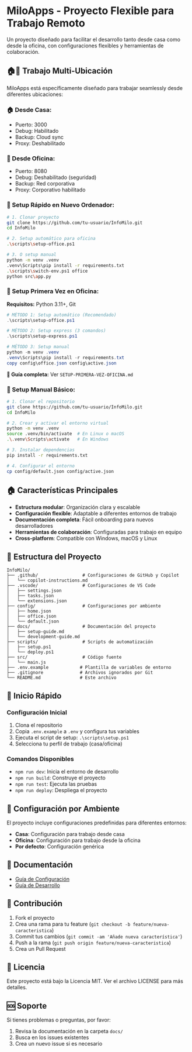 # MiloApps - Proyecto Flexible para Trabajo Remoto

Un proyecto diseñado para facilitar el desarrollo tanto desde casa como desde la oficina, con configuraciones flexibles y herramientas de colaboración.

## 🏠🏢 **Trabajo Multi-Ubicación**

MiloApps está específicamente diseñado para trabajar seamlessly desde diferentes ubicaciones:

### **🏠 Desde Casa:**
- Puerto: 3000
- Debug: Habilitado  
- Backup: Cloud sync
- Proxy: Deshabilitado

### **🏢 Desde Oficina:**
- Puerto: 8080
- Debug: Deshabilitado (seguridad)
- Backup: Red corporativa
- Proxy: Corporativo habilitado

### **🚀 Setup Rápido en Nuevo Ordenador:**
```bash
# 1. Clonar proyecto
git clone https://github.com/tu-usuario/InfoMilo.git
cd InfoMilo

# 2. Setup automático para oficina
.\scripts\setup-office.ps1

# 3. O setup manual
python -m venv .venv
.venv\Scripts\pip install -r requirements.txt
.\scripts\switch-env.ps1 office
python src\app.py
```

### **🚀 Setup Primera Vez en Oficina:**

**Requisitos:** Python 3.11+, Git

```powershell
# MÉTODO 1: Setup automático (Recomendado)
.\scripts\setup-office.ps1

# MÉTODO 2: Setup express (3 comandos)
.\scripts\setup-express.ps1

# MÉTODO 3: Setup manual
python -m venv .venv
.venv\Scripts\pip install -r requirements.txt
copy config\office.json config\active.json
```

**📖 Guía completa:** Ver `SETUP-PRIMERA-VEZ-OFICINA.md`

### **🔧 Setup Manual Básico:**
```bash
# 1. Clonar el repositorio
git clone https://github.com/tu-usuario/InfoMilo.git
cd InfoMilo

# 2. Crear y activar el entorno virtual
python -m venv .venv
source .venv/bin/activate  # En Linux o macOS
.\.venv\Scripts\activate   # En Windows

# 3. Instalar dependencias
pip install -r requirements.txt

# 4. Configurar el entorno
cp config/default.json config/active.json
```

## 🏠 Características Principales

- **Estructura modular**: Organización clara y escalable
- **Configuración flexible**: Adaptable a diferentes entornos de trabajo
- **Documentación completa**: Fácil onboarding para nuevos desarrolladores
- **Herramientas de colaboración**: Configuradas para trabajo en equipo
- **Cross-platform**: Compatible con Windows, macOS y Linux

## 📁 Estructura del Proyecto

```
InfoMilo/
├── .github/                 # Configuraciones de GitHub y Copilot
│   └── copilot-instructions.md
├── .vscode/                 # Configuraciones de VS Code
│   ├── settings.json
│   ├── tasks.json
│   └── extensions.json
├── config/                  # Configuraciones por ambiente
│   ├── home.json
│   ├── office.json
│   └── default.json
├── docs/                    # Documentación del proyecto
│   ├── setup-guide.md
│   └── development-guide.md
├── scripts/                 # Scripts de automatización
│   ├── setup.ps1
│   └── deploy.ps1
├── src/                     # Código fuente
│   └── main.js
├── .env.example            # Plantilla de variables de entorno
├── .gitignore              # Archivos ignorados por Git
└── README.md               # Este archivo
```

## 🚀 Inicio Rápido

### Configuración Inicial
1. Clona el repositorio
2. Copia `.env.example` a `.env` y configura tus variables
3. Ejecuta el script de setup: `.\scripts\setup.ps1`
4. Selecciona tu perfil de trabajo (casa/oficina)

### Comandos Disponibles
- `npm run dev`: Inicia el entorno de desarrollo
- `npm run build`: Construye el proyecto
- `npm run test`: Ejecuta las pruebas
- `npm run deploy`: Despliega el proyecto

## 🔧 Configuración por Ambiente

El proyecto incluye configuraciones predefinidas para diferentes entornos:

- **Casa**: Configuración para trabajo desde casa
- **Oficina**: Configuración para trabajo desde la oficina
- **Por defecto**: Configuración genérica

## 📖 Documentación

- [Guía de Configuración](docs/setup-guide.md)
- [Guía de Desarrollo](docs/development-guide.md)

## 🤝 Contribución

1. Fork el proyecto
2. Crea una rama para tu feature (`git checkout -b feature/nueva-caracteristica`)
3. Commit tus cambios (`git commit -am 'Añade nueva característica'`)
4. Push a la rama (`git push origin feature/nueva-caracteristica`)
5. Crea un Pull Request

## 📝 Licencia

Este proyecto está bajo la Licencia MIT. Ver el archivo LICENSE para más detalles.

## 🆘 Soporte

Si tienes problemas o preguntas, por favor:
1. Revisa la documentación en la carpeta `docs/`
2. Busca en los issues existentes
3. Crea un nuevo issue si es necesario
